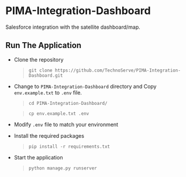 # PIMA-Integration-Dashboard
Salesforce integration with the satellite dashboard/map.


## Run The Application

- Clone the repository

    > `git clone https://github.com/TechnoServe/PIMA-Integration-Dashboard.git`

- Change to `PIMA-Integration-Dashboard` directory and Copy `env.example.txt`  to `.env` file.

    > `cd PIMA-Integration-Dashboard/`

    > `cp env.example.txt .env`

- Modify `.env` file to match your environment

- Install the required packages
    > `pip install -r requirements.txt`

- Start the application
    > `python manage.py runserver`